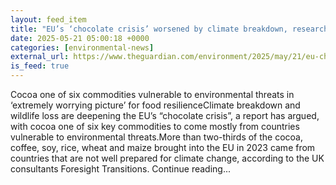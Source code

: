 ```yaml
---
layout: feed_item
title: "EU’s ‘chocolate crisis’ worsened by climate breakdown, researchers warn"
date: 2025-05-21 05:00:18 +0000
categories: [environmental-news]
external_url: https://www.theguardian.com/environment/2025/may/21/eu-chocolate-climate-breakdown-crisis-report
is_feed: true
---
```


Cocoa one of six commodities vulnerable to environmental threats in ‘extremely worrying picture’ for food resilienceClimate breakdown and wildlife loss are deepening the EU’s “chocolate crisis”, a report has argued, with cocoa one of six key commodities to come mostly from countries vulnerable to environmental threats.More than two-thirds of the cocoa, coffee, soy, rice, wheat and maize brought into the EU in 2023 came from countries that are not well prepared for climate change, according to the UK consultants Foresight Transitions. Continue reading...
